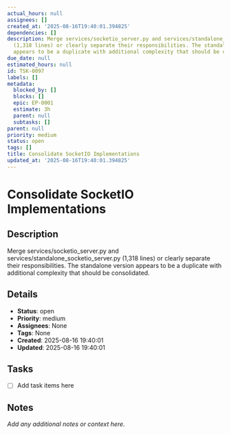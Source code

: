 ```yaml
---
actual_hours: null
assignees: []
created_at: '2025-08-16T19:40:01.394825'
dependencies: []
description: Merge services/socketio_server.py and services/standalone_socketio_server.py
  (1,318 lines) or clearly separate their responsibilities. The standalone version
  appears to be a duplicate with additional complexity that should be consolidated.
due_date: null
estimated_hours: null
id: TSK-0097
labels: []
metadata:
  blocked_by: []
  blocks: []
  epic: EP-0001
  estimate: 3h
  parent: null
  subtasks: []
parent: null
priority: medium
status: open
tags: []
title: Consolidate SocketIO Implementations
updated_at: '2025-08-16T19:40:01.394825'
---
```


# Consolidate SocketIO Implementations

## Description
Merge services/socketio_server.py and services/standalone_socketio_server.py (1,318 lines) or clearly separate their responsibilities. The standalone version appears to be a duplicate with additional complexity that should be consolidated.

## Details
- **Status**: open
- **Priority**: medium
- **Assignees**: None
- **Tags**: None
- **Created**: 2025-08-16 19:40:01
- **Updated**: 2025-08-16 19:40:01

## Tasks
- [ ] Add task items here

## Notes
_Add any additional notes or context here._
